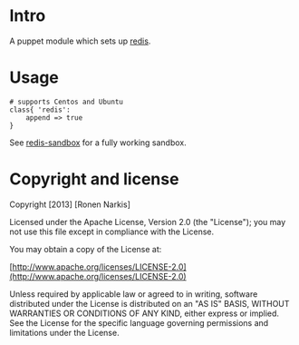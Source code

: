 # Intro 

A puppet module which sets up [redis](http://redis.io/).

# Usage

```puppet
# supports Centos and Ubuntu
class{ 'redis':
    append => true
}
```

See [redis-sandbox](https://github.com/narkisr/redis-sandbox) for a fully working sandbox.

# Copyright and license

Copyright [2013] [Ronen Narkis]

Licensed under the Apache License, Version 2.0 (the "License");
you may not use this file except in compliance with the License.

You may obtain a copy of the License at:

  [http://www.apache.org/licenses/LICENSE-2.0](http://www.apache.org/licenses/LICENSE-2.0)

Unless required by applicable law or agreed to in writing, software
distributed under the License is distributed on an "AS IS" BASIS,
WITHOUT WARRANTIES OR CONDITIONS OF ANY KIND, either express or implied.
See the License for the specific language governing permissions and
limitations under the License.
